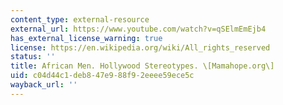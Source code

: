 ```yaml
---
content_type: external-resource
external_url: https://www.youtube.com/watch?v=qSElmEmEjb4
has_external_license_warning: true
license: https://en.wikipedia.org/wiki/All_rights_reserved
status: ''
title: African Men. Hollywood Stereotypes. \[Mamahope.org\]
uid: c04d44c1-deb8-47e9-88f9-2eeee59ece5c
wayback_url: ''
---
```

